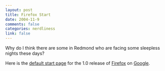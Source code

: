 ```yaml
--- 
layout: post
title: Firefox Start
date: 2004-11-9
comments: false
categories: nerdliness
link: false
---
```

Why do I think there are some in Redmond who are facing some sleepless nights these days?

Here is the <a href="http://www.google.com/firefox" title="Firefox Start">default start page</a> for the 1.0 release of <a href="http://www.mozilla.org" title="Mozilla">Firefox</a> on <a href="http://google.com" title="Google">Google</a>.
